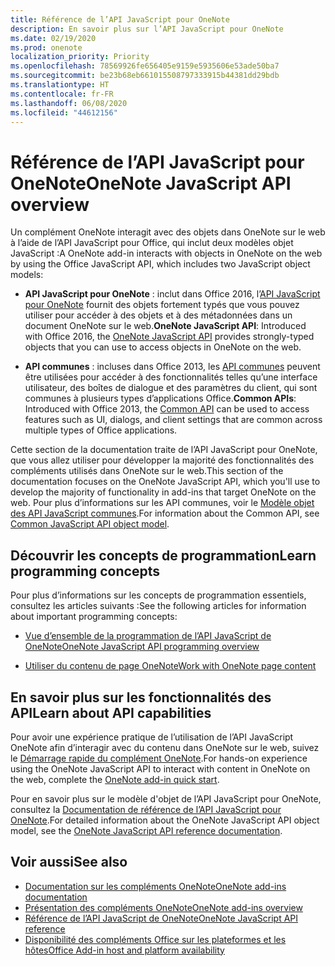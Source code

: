 ```yaml
---
title: Référence de l’API JavaScript pour OneNote
description: En savoir plus sur l’API JavaScript pour OneNote
ms.date: 02/19/2020
ms.prod: onenote
localization_priority: Priority
ms.openlocfilehash: 78569926fe656405e9159e5935606e53ade50ba7
ms.sourcegitcommit: be23b68eb661015508797333915b44381dd29bdb
ms.translationtype: HT
ms.contentlocale: fr-FR
ms.lasthandoff: 06/08/2020
ms.locfileid: "44612156"
---
```

# <a name="onenote-javascript-api-overview"></a><span data-ttu-id="41a36-103">Référence de l’API JavaScript pour OneNote</span><span class="sxs-lookup"><span data-stu-id="41a36-103">OneNote JavaScript API overview</span></span>

<span data-ttu-id="41a36-104">Un complément OneNote interagit avec des objets dans OneNote sur le web à l’aide de l’API JavaScript pour Office, qui inclut deux modèles objet JavaScript :</span><span class="sxs-lookup"><span data-stu-id="41a36-104">A OneNote add-in interacts with objects in OneNote on the web by using the Office JavaScript API, which includes two JavaScript object models:</span></span>

* <span data-ttu-id="41a36-105">**API JavaScript pour OneNote** : inclut dans Office 2016, l’[API JavaScript pour OneNote](/javascript/api/onenote) fournit des objets fortement typés que vous pouvez utiliser pour accéder à des objets et à des métadonnées dans un document OneNote sur le web.</span><span class="sxs-lookup"><span data-stu-id="41a36-105">**OneNote JavaScript API**: Introduced with Office 2016, the [OneNote JavaScript API](/javascript/api/onenote) provides strongly-typed objects that you can use to access objects in OneNote on the web.</span></span> 

* <span data-ttu-id="41a36-106">**API communes** : incluses dans Office 2013, les [API communes](/javascript/api/office) peuvent être utilisées pour accéder à des fonctionnalités telles qu’une interface utilisateur, des boîtes de dialogue et des paramètres du client, qui sont communes à plusieurs types d’applications Office.</span><span class="sxs-lookup"><span data-stu-id="41a36-106">**Common APIs**: Introduced with Office 2013, the [Common API](/javascript/api/office) can be used to access features such as UI, dialogs, and client settings that are common across multiple types of Office applications.</span></span>

<span data-ttu-id="41a36-107">Cette section de la documentation traite de l’API JavaScript pour OneNote, que vous allez utiliser pour développer la majorité des fonctionnalités des compléments utilisés dans OneNote sur le web.</span><span class="sxs-lookup"><span data-stu-id="41a36-107">This section of the documentation focuses on the OneNote JavaScript API, which you'll use to develop the majority of functionality in add-ins that target OneNote on the web.</span></span> <span data-ttu-id="41a36-108">Pour plus d’informations sur les API communes, voir le [Modèle objet des API JavaScript communes](../../develop/office-javascript-api-object-model.md).</span><span class="sxs-lookup"><span data-stu-id="41a36-108">For information about the Common API, see [Common JavaScript API object model](../../develop/office-javascript-api-object-model.md).</span></span> 

## <a name="learn-programming-concepts"></a><span data-ttu-id="41a36-109">Découvrir les concepts de programmation</span><span class="sxs-lookup"><span data-stu-id="41a36-109">Learn programming concepts</span></span>

<span data-ttu-id="41a36-110">Pour plus d’informations sur les concepts de programmation essentiels, consultez les articles suivants :</span><span class="sxs-lookup"><span data-stu-id="41a36-110">See the following articles for information about important programming concepts:</span></span>

- [<span data-ttu-id="41a36-111">Vue d’ensemble de la programmation de l’API JavaScript de OneNote</span><span class="sxs-lookup"><span data-stu-id="41a36-111">OneNote JavaScript API programming overview</span></span>](../../onenote/onenote-add-ins-programming-overview.md)

- [<span data-ttu-id="41a36-112">Utiliser du contenu de page OneNote</span><span class="sxs-lookup"><span data-stu-id="41a36-112">Work with OneNote page content</span></span>](../../onenote/onenote-add-ins-page-content.md)

## <a name="learn-about-api-capabilities"></a><span data-ttu-id="41a36-113">En savoir plus sur les fonctionnalités des API</span><span class="sxs-lookup"><span data-stu-id="41a36-113">Learn about API capabilities</span></span>

<span data-ttu-id="41a36-114">Pour avoir une expérience pratique de l’utilisation de l’API JavaScript OneNote afin d’interagir avec du contenu dans OneNote sur le web, suivez le [Démarrage rapide du complément OneNote](../../quickstarts/onenote-quickstart.md).</span><span class="sxs-lookup"><span data-stu-id="41a36-114">For hands-on experience using the OneNote JavaScript API to interact with content in OneNote on the web, complete the [OneNote add-in quick start](../../quickstarts/onenote-quickstart.md).</span></span> 

<span data-ttu-id="41a36-115">Pour en savoir plus sur le modèle d'objet de l’API JavaScript pour OneNote, consultez la [Documentation de référence de l’API JavaScript pour OneNote](/javascript/api/onenote).</span><span class="sxs-lookup"><span data-stu-id="41a36-115">For detailed information about the OneNote JavaScript API object model, see the [OneNote JavaScript API reference documentation](/javascript/api/onenote).</span></span>

## <a name="see-also"></a><span data-ttu-id="41a36-116">Voir aussi</span><span class="sxs-lookup"><span data-stu-id="41a36-116">See also</span></span>

- [<span data-ttu-id="41a36-117">Documentation sur les compléments OneNote</span><span class="sxs-lookup"><span data-stu-id="41a36-117">OneNote add-ins documentation</span></span>](../../onenote/index.md)
- [<span data-ttu-id="41a36-118">Présentation des compléments OneNote</span><span class="sxs-lookup"><span data-stu-id="41a36-118">OneNote add-ins overview</span></span>](../../onenote/onenote-add-ins-programming-overview.md)
- [<span data-ttu-id="41a36-119">Référence de l’API JavaScript de OneNote</span><span class="sxs-lookup"><span data-stu-id="41a36-119">OneNote JavaScript API reference</span></span>](/javascript/api/onenote)
- [<span data-ttu-id="41a36-120">Disponibilité des compléments Office sur les plateformes et les hôtes</span><span class="sxs-lookup"><span data-stu-id="41a36-120">Office Add-in host and platform availability</span></span>](../../overview/office-add-in-availability.md)

